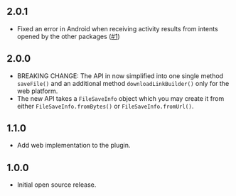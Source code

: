 ## 2.0.1

* Fixed an error in Android when receiving activity results from intents opened by the other packages ([#1](https://github.com/LaemonT/simple_file_saver/issues/1))

## 2.0.0

* BREAKING CHANGE: The API in now simplified into one single method `saveFile()` and an additional method `downloadLinkBuilder()` only for the web platform.
* The new API takes a `FileSaveInfo` object which you may create it from either `FileSaveInfo.fromBytes()` or `FileSaveInfo.fromUrl()`.

## 1.1.0

* Add web implementation to the plugin.

## 1.0.0

* Initial open source release.
